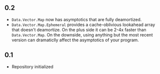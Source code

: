 0.2
---
* `Data.Vector.Map` now has asymptotics that are fully deamortized.
* `Data.Vector.Map.Ephemeral` provides a cache-oblivious lookahead array that doesn't deamortize.
  On the plus side it can be 2-4x faster than `Data.Vector.Map`.
  On the downside, using anything but the most recent version can dramaticlly affect the asymptotics of your program.

0.1
---
* Repository initialized

